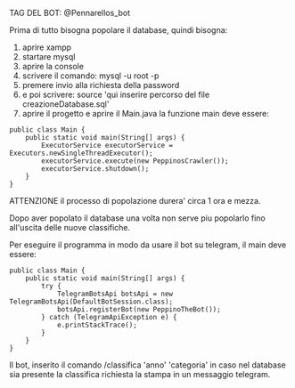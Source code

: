 TAG DEL BOT: @Pennarellos_bot


Prima di tutto bisogna popolare il database, quindi bisogna:
  1. aprire xampp
  2. startare mysql
  3. aprire la console
  4. scrivere il comando: mysql -u root -p
  5. premere invio alla richiesta della password
  6. e poi scrivere: source 'qui inserire percorso del file creazioneDatabase.sql'
  7. aprire il progetto e aprire il Main.java la funzione main deve essere:
```
public class Main {
    public static void main(String[] args) {
        ExecutorService executorService = Executors.newSingleThreadExecutor();
        executorService.execute(new PeppinosCrawler());
        executorService.shutdown();
    }
}
```
ATTENZIONE
il processo di popolazione durera' circa 1 ora e mezza.

Dopo aver popolato il database una volta non serve piu popolarlo fino all'uscita delle nuove classifiche.

Per eseguire il programma in modo da usare il bot su telegram, il main deve essere:
```
public class Main {
    public static void main(String[] args) {
        try {
            TelegramBotsApi botsApi = new TelegramBotsApi(DefaultBotSession.class);
            botsApi.registerBot(new PeppinoTheBot());
        } catch (TelegramApiException e) {
            e.printStackTrace();
        }
    }
}
```
Il bot, inserito il comando /classifica 'anno' 'categoria' in caso nel database sia presente la classifica richiesta la stampa in un messaggio telegram.

